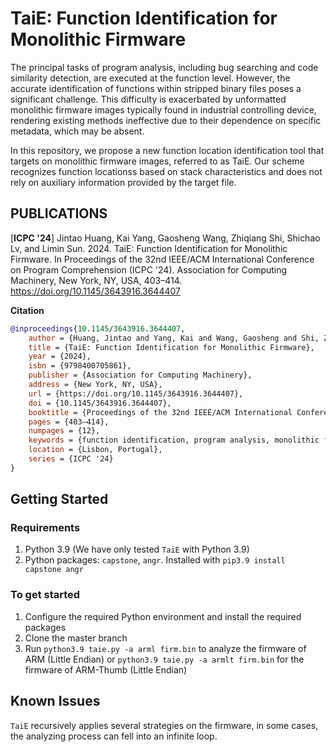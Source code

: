 # TaiE: Function Identification for Monolithic Firmware

The principal tasks of program analysis, including bug searching and code similarity detection, are executed at the function level. However, the accurate identification of functions within stripped binary files poses a significant challenge. This difficulty is exacerbated by unformatted monolithic firmware images typically found in industrial controlling device, rendering existing methods ineffective due to their dependence on specific metadata, which may be absent.

In this repository, we propose a new function location identification tool that targets on monolithic firmware images, referred to as TaiE. Our scheme recognizes function locationss based on stack characteristics and does not rely on auxiliary information provided by the target file. 

## PUBLICATIONS

[**ICPC '24**] Jintao Huang, Kai Yang, Gaosheng Wang, Zhiqiang Shi, Shichao Lv, and Limin Sun. 2024. TaiE: Function Identification for Monolithic Firmware. In Proceedings of the 32nd IEEE/ACM International Conference on Program Comprehension (ICPC '24). Association for Computing Machinery, New York, NY, USA, 403–414. https://doi.org/10.1145/3643916.3644407

**Citation**

```bibtex
@inproceedings{10.1145/3643916.3644407,
    author = {Huang, Jintao and Yang, Kai and Wang, Gaosheng and Shi, Zhiqiang and Lv, Shichao and Sun, Limin},
    title = {TaiE: Function Identification for Monolithic Firmware},
    year = {2024},
    isbn = {9798400705861},
    publisher = {Association for Computing Machinery},
    address = {New York, NY, USA},
    url = {https://doi.org/10.1145/3643916.3644407},
    doi = {10.1145/3643916.3644407},
    booktitle = {Proceedings of the 32nd IEEE/ACM International Conference on Program Comprehension},
    pages = {403–414},
    numpages = {12},
    keywords = {function identification, program analysis, monolithic firmware},
    location = {Lisbon, Portugal},
    series = {ICPC '24}
}
```

## Getting Started

### Requirements

1. Python 3.9 (We have only tested `TaiE` with Python 3.9)
2. Python packages: `capstone`, `angr`. Installed with `pip3.9 install capstone angr`

### To get started

1. Configure the required Python environment and install the required packages
2. Clone the master branch
3. Run `python3.9 taie.py -a arml firm.bin` to analyze the firmware of ARM (Little Endian) or `python3.9 taie.py -a armlt firm.bin` for the firmware of ARM-Thumb (Little Endian)

## Known Issues

`TaiE` recursively applies several strategies on the firmware, in some cases, the analyzing process can fell into an infinite loop.
